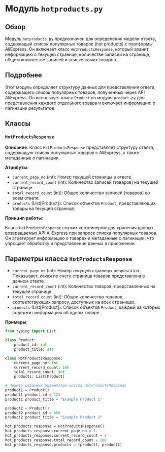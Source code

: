 # Модуль `hotproducts.py`

## Обзор

Модуль `hotproducts.py` предназначен для определения модели ответа, содержащей список популярных товаров (hot products) с платформы AliExpress. Он включает класс `HotProductsResponse`, который хранит информацию о текущей странице, количестве записей на странице, общем количестве записей и списке самих товаров.

## Подробнее

Этот модуль определяет структуру данных для представления ответа, содержащего список популярных товаров, полученных через API AliExpress. Он использует класс `Product` из модуля `product.py` для представления каждого отдельного товара и включает информацию о пагинации результатов.

## Классы

### `HotProductsResponse`

**Описание**: Класс `HotProductsResponse` представляет структуру ответа, содержащую список популярных товаров с AliExpress, а также метаданные о пагинации.

**Атрибуты**:

- `current_page_no` (int): Номер текущей страницы в ответе.
- `current_record_count` (int): Количество записей (товаров) на текущей странице.
- `total_record_count` (int): Общее количество записей (товаров) во всем ответе.
- `products` (List[Product]): Список объектов `Product`, представляющих товары на текущей странице.

**Принцип работы**:

Класс `HotProductsResponse` служит контейнером для хранения данных, возвращаемых API AliExpress при запросе списка популярных товаров. Он агрегирует информацию о товарах и метаданные о пагинации, что упрощает обработку и представление данных в приложении.

## Параметры класса `HotProductsResponse`

- `current_page_no` (int): Номер текущей страницы результатов. Показывает, какая по счету страница товаров представлена в данном ответе.
- `current_record_count` (int): Количество товаров, представленных на текущей странице.
- `total_record_count` (int): Общее количество товаров, соответствующих запросу, доступных на всех страницах.
- `products` (List[Product]): Список объектов `Product`, каждый из которых содержит информацию об одном товаре.

**Примеры**:

```python
from typing import List

class Product:
    product_id: int
    product_title: str

class HotProductsResponse:
    current_page_no: int
    current_record_count: int
    total_record_count: int
    products: List[Product]

# Пример создания экземпляра класса HotProductsResponse
product1 = Product()
product1.product_id = 123
product1.product_title = "Example Product 1"

product2 = Product()
product2.product_id = 456
product2.product_title = "Example Product 2"

hot_products_response = HotProductsResponse()
hot_products_response.current_page_no = 1
hot_products_response.current_record_count = 2
hot_products_response.total_record_count = 100
hot_products_response.products = [product1, product2]